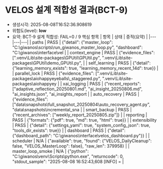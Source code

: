 # VELOS 설계 적합성 결과(BCT-9)
- 생성시각: 2025-08-08T16:52:36.908619
- 위험도(level): **low**
- 요약: BCT-9 설계 적합성: FAIL=0 / 9 핵심 항목
| 항목 | 상태 | 증적(요약) |
|---|---|---|
| paths | PASS | {"detail": {"master_loop": "C:\\giwanos\\scripts\\run_giwanos_master_loop.py", "dashboard": "C:\\giwanos\\interface\\vel |
| context_engine | PASS | {"evidence_files": [".venv\\Lib\\site-packages\\GPUtil\\GPUtil.py", ".venv\\Lib\\site-packages\\GPUtil\\demo_GPUtil.py", |
| self_learning | PASS | {"detail": {"learning_memory_exists": true, "learning_memory_recent_14d": true}} |
| parallel_lock | PASS | {"evidence_files": [".venv\\Lib\\site-packages\\aiohappyeyeballs\\_staggered.py", ".venv\\Lib\\site-packages\\aiohappyey |
| xai_logging | PASS | {"recent_reports": ["adaptive_reflection_20250801.md", "ai_insight_20250806.md", "ai_insights.json", "ai_insights_report |
| auto_recovery | PASS | {"evidence_files": ["data\\snapshots\\full_snapshot_20250804\\auto_recovery_agent.py", "data\\snapshots\\incremental_sna |
| smart_backup | PASS | {"recent_archives": ["weekly_report_20250805.zip"]} |
| reporting | PASS | {"formats": {"pdf": true, "md": true, "html": true}} |
| extensibility | PASS | {"detail": {"settings_yaml": true, "system_config_json": true, "tools_dir_exists": true}} |
| dashboard | PASS | {"detail": {"dashboard_path": "C:\\giwanos\\interface\\velos_dashboard.py"}} |
| scheduler | N/A | {"available": true, "found": {"VELOS_DailyCleanup": false, "VELOS_MasterLoop": false}, "raw_len": 379958} |
| master_loop_smoke | N/A | {"python": "C:\\giwanos\\venv\\Scripts\\python.exe", "returncode": 0, "stdout_sample": "2025-08-08 16:52:43,608 [INFO] = |